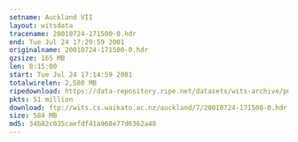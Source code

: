 ```yaml
---
setname: Auckland VII
layout: witsdata
tracename: 20010724-171500-0.hdr
end: Tue Jul 24 17:29:59 2001
originalname: 20010724-171500-0.hdr
gzsize: 165 MB
len: 0:15:00
start: Tue Jul 24 17:14:59 2001
totalwirelen: 2,580 MB
ripedownload: https://data-repository.ripe.net/datasets/wits-archive/pma/long/auck/7//20010724-171500-0.hdr.gz
pkts: 51 million
download: ftp://wits.cs.waikato.ac.nz/auckland/7/20010724-171500-0.hdr.gz
size: 584 MB
md5: 34b82c035caefdf41a968e77d6362a48
---
```


